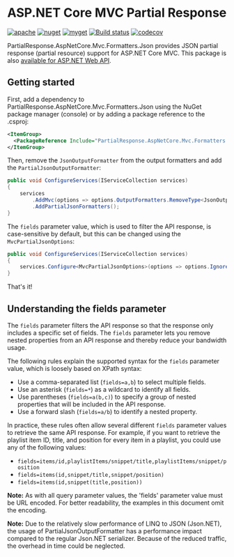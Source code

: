 # ASP.NET Core MVC Partial Response

[![apache](https://img.shields.io/badge/license-Apache%202-green.svg)](https://raw.githubusercontent.com/dotarj/PartialResponse.AspNetCore.Mvc.Formatters.Json/master/LICENSE)
[![nuget](https://img.shields.io/nuget/v/PartialResponse.AspNetCore.Mvc.Formatters.Json.svg)](https://www.nuget.org/packages/PartialResponse.AspNetCore.Mvc.Formatters.Json)
[![myget](https://img.shields.io/myget/partialresponse/v/PartialResponse.AspNetCore.Mvc.Formatters.Json.svg)](https://www.myget.org/feed/partialresponse/package/nuget/PartialResponse.AspNetCore.Mvc.Formatters.Json)
[![Build status](https://ci.appveyor.com/api/projects/status/y8kahoej4avaqwwm?svg=true)](https://ci.appveyor.com/project/dotarj/partialresponse-aspnetcore-mvc-formatters-json)
[![codecov](https://codecov.io/gh/dotarj/PartialResponse.AspNetCore.Mvc.Formatters.Json/branch/master/graph/badge.svg)](https://codecov.io/gh/dotarj/PartialResponse.AspNetCore.Mvc.Formatters.Json)

PartialResponse.AspNetCore.Mvc.Formatters.Json provides JSON partial response (partial resource) support for ASP.NET Core MVC. This package is also [available for ASP.NET Web API](https://github.com/dotarj/PartialResponse/).

## Getting started

First, add a dependency to PartialResponse.AspNetCore.Mvc.Formatters.Json using the NuGet package manager (console) or by adding a package reference to the .csproj:

```xml
<ItemGroup>
  <PackageReference Include="PartialResponse.AspNetCore.Mvc.Formatters.Json" Version="x.x.x" />
</ItemGroup>
```

Then, remove the `JsonOutputFormatter` from the output formatters and add the `PartialJsonOutputFormatter`:

```csharp
public void ConfigureServices(IServiceCollection services)
{
    services
        .AddMvc(options => options.OutputFormatters.RemoveType<JsonOutputFormatter>())
        .AddPartialJsonFormatters();
}
```

The `fields` parameter value, which is used to filter the API response, is case-sensitive by default, but this can be changed using the `MvcPartialJsonOptions`:

```csharp
public void ConfigureServices(IServiceCollection services)
{
    services.Configure<MvcPartialJsonOptions>(options => options.IgnoreCase = true);
}
```

That's it!

## Understanding the fields parameter

The `fields` parameter filters the API response so that the response only includes a specific set of fields. The `fields` parameter lets you remove nested properties from an API response and thereby reduce your bandwidth usage.

The following rules explain the supported syntax for the `fields` parameter value, which is loosely based on XPath syntax:

* Use a comma-separated list (`fields=a,b`) to select multiple fields.
* Use an asterisk (`fields=*`) as a wildcard to identify all fields.
* Use parentheses (`fields=a(b,c)`) to specify a group of nested properties that will be included in the API response.
* Use a forward slash (`fields=a/b`) to identify a nested property.

In practice, these rules often allow several different `fields` parameter values to retrieve the same API response. For example, if you want to retrieve the playlist item ID, title, and position for every item in a playlist, you could use any of the following values:

* `fields=items/id,playlistItems/snippet/title,playlistItems/snippet/position`
* `fields=items(id,snippet/title,snippet/position)`
* `fields=items(id,snippet(title,position))`

**Note:** As with all query parameter values, the 'fields' parameter value must be URL encoded. For better readability, the examples in this document omit the encoding.

**Note:** Due to the relatively slow performance of LINQ to JSON (Json.NET), the usage of PartialJsonOutputFormatter has a performance impact compared to the regular Json.NET serializer. Because of the reduced traffic, the overhead in time could be neglected.